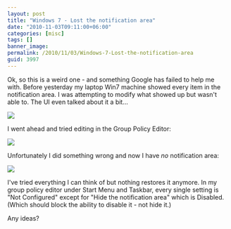 ```yaml
---
layout: post
title: "Windows 7 - Lost the notification area"
date: "2010-11-03T09:11:00+06:00"
categories: [misc]
tags: []
banner_image: 
permalink: /2010/11/03/Windows-7-Lost-the-notification-area
guid: 3997
---
```


Ok, so this is a weird one - and something Google has failed to help me with. Before yesterday my laptop Win7 machine showed every item in the notification area. I was attempting to modify what showed up but wasn't able to. The UI even talked about it a bit...

<img src="https://static.raymondcamden.com/images/screen32.png" />

I went ahead and tried editing in the Group Policy Editor: 

<img src="https://static.raymondcamden.com/images/cfjedi/screen33.png" />

Unfortunately I did something wrong and now I have <i>no</i> notification area:

<img src="https://static.raymondcamden.com/images/cfjedi/screen34.png" />

I've tried everything I can think of but nothing restores it anymore. In my group policy editor under Start Menu and Taskbar, every single setting is "Not Configured" except for "Hide the notification area" which is Disabled. (Which should block the ability to disable it - not hide it.)

Any ideas?